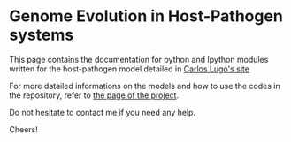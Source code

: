 
# Genome Evolution in Host-Pathogen systems

This page contains the documentation for python and Ipython modules written for the
host-pathogen model detailed in [Carlos Lugo's site](http://calugo.github.io/blog/2014/10/14/genome-evolution-in-host-pathogen-systems/)

For more datailed informations on the models and how to use the codes in the repository, refer to [the page of the project](http://host-pathogen-evol.github.io/Genome-Size-Evolution-Project).

Do not hesitate to contact me if you need any help.

Cheers!
